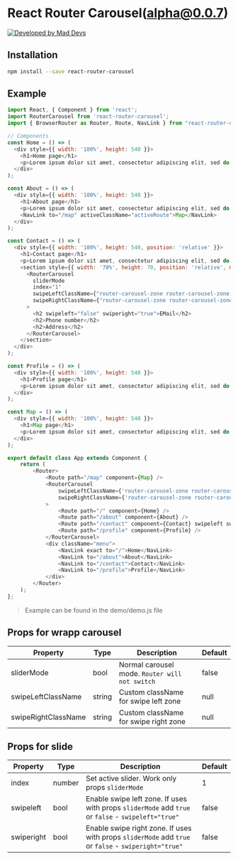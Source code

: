 # React Router Carousel(alpha@0.0.7)

[![Developed by Mad Devs](https://maddevs.io/badge-dark.svg)](https://maddevs.io)
&nbsp;

## Installation

```bash
npm install --save react-router-carousel
```

## Example

```js
import React, { Component } from 'react';
import RouterCarousel from 'react-router-carousel';
import { BrowserRouter as Router, Route, NavLink } from "react-router-dom";

// Components
const Home = () => (
  <div style={{ width: '100%', height: 540 }}>
    <h1>Home page</h1>
    <p>Lorem ipsum dolor sit amet, consectetur adipiscing elit, sed do eiusmod tempor incididunt</p>
  </div>
);

const About = () => (
  <div style={{ width: '100%', height: 540 }}>
    <h1>About page</h1>
    <p>Lorem ipsum dolor sit amet, consectetur adipiscing elit, sed do eiusmod tempor incididunt</p>
    <NavLink to="/map" activeClassName="activeRoute">Map</NavLink>
  </div>
);

const Contact = () => (
  <div style={{ width: '100%', height: 540, position: 'relative' }}>
    <h1>Contact page</h1>
    <p>Lorem ipsum dolor sit amet, consectetur adipiscing elit, sed do eiusmod tempor incididunt</p>
    <section style={{ width: '70%', height: 70, position: 'relative', margin: '0 auto' }}>
      <RouterCarousel
        sliderMode
        index="1"
        swipeLeftClassName={"router-carousel-zone router-carousel-zone--left"}
        swipeRightClassName={"router-carousel-zone router-carousel-zone--right"}
      >
        <h2 swipeleft="false" swiperight="true">EMail</h2>
        <h2>Phone number</h2>
        <h2>Address</h2>
      </RouterCarousel>
    </section>
  </div>
);

const Profile = () => (
  <div style={{ width: '100%', height: 540 }}>
    <h1>Profile page</h1>
    <p>Lorem ipsum dolor sit amet, consectetur adipiscing elit, sed do eiusmod tempor incididunt</p>
  </div>
);

const Map = () => (
  <div style={{ width: '100%', height: 540 }}>
    <h1>Map page</h1>
    <p>Lorem ipsum dolor sit amet, consectetur adipiscing elit, sed do eiusmod tempor incididunt</p>
  </div>
);

export default class App extends Component {
	return (
		<Router>
			<Route path="/map" component={Map} />
			<RouterCarousel
				swipeLeftClassName={'router-carousel-zone router-carousel-zone--left'}
				swipeRightClassName={'router-carousel-zone router-carousel-zone--right'}
			>
				<Route path="/" component={Home} />
				<Route path="/about" component={About} />
				<Route path="/contact" component={Contact} swipeleft swiperight />
				<Route path="/profile" component={Profile} />
			</RouterCarousel>
			<div className="menu">
				<NavLink exact to="/">Home</NavLink>
				<NavLink to="/about">About</NavLink>
				<NavLink to="/contact">Contact</NavLink>
				<NavLink to="/profile">Profile</NavLink>
			</div>
		</Router>
	);
};
```

> Example can be found in the demo/demo.js file

## Props for wrapp carousel

|    Property    | Type |          Description          | Default |
| -------------  | ---- |          -----------          | ------- |
| sliderMode  | bool | Normal carousel mode. `Router will not switch` | false |
| swipeLeftClassName  | string | Custom className for swipe left zone | null |
| swipeRightClassName  | string | Custom className for swipe right zone | null |

## Props for slide

|    Property    | Type |          Description          | Default |
| -------------  | ---- |          -----------          | ------- |
| index  | number | Set active slider. Work only props `sliderMode` | 1 |
| swipeleft  | bool | Enable swipe left zone. If uses with props `sliderMode` add `true` or `false` - `swipeleft="true"` | false |
| swiperight  | bool | Enable swipe right zone. If uses with props `sliderMode` add `true` or `false` - `swiperight="true"` | false |
